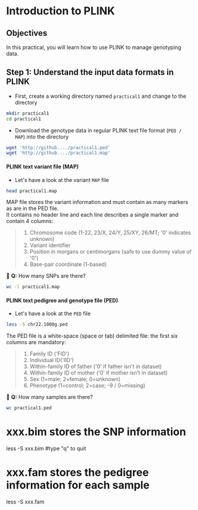 # Introduction to PLINK

## Objectives
In this practical, you will learn how to use PLINK to manage genotyping data.

## Step 1: Understand the input data formats in PLINK
- First, create a working directory named `practical1` and change to the directory
```bash
mkdir practical1
cd practical1
```
- Download the genotype data in regular PLINK text file format (`PED / MAP`) into the directory
```bash
wget 'http://github..../practical1.ped'
wget 'http://github..../practical1.map'
```

#### PLINK text variant file (MAP)
- Let's have a look at the variant `MAP` file
```bash
head practical1.map
```
MAP file stores the variant information and must contain as many markers as are in the PED file.<br>
It contains no header line and each line describes a single marker and contain 4 columns:

> 1. Chromosome code (1-22, 23/X, 24/Y, 25/XY, 26/MT; '0' indicates unknown)<br>
> 2. Variant identifier<br>
> 3. Position in morgans or centimorgans (safe to use dummy value of '0')<br>
> 4. Base-pair coordinate (1-based)

:green_book: **Q:** How many SNPs are there?
```bash
wc -l practical1.map
```

#### PLINK text pedigree and genotype file (PED)
- Let's have a look at the `PED` file
```bash
less -S chr22.1000g.ped
```
The PED file is a white-space (space or tab) delimited file: the first six columns are mandatory:
> 1. Family ID ('FID')<br>
> 2. Individual ID('IID')<br>
> 3. Within-family ID of father ('0' if father isn't in dataset)<br>
> 4. Within-family ID of mother ('0' if mother isn't in dataset)<br>
> 5. Sex (1=male; 2=female; 0=unknown)<br>
> 6. Phenotype (1=control; 2=case; -9 / 0=missing)<br>

:green_book: **Q:** How many samples are there?
```bash
wc practical1.ped
```
# xxx.bim stores the SNP information
less -S xxx.bim   #type "q" to quit

# xxx.fam stores the pedigree information for each sample
less -S xxx.fam
```

